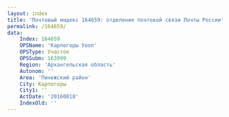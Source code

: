 ```yaml
---
layout: index
title: 'Почтовый индекс 164659: отделение почтовой связи Почты России'
permalink: /164659/
data:
    Index: 164659
    OPSName: 'Карпогоры Уооп'
    OPSType: Участок
    OPSSubm: 163999
    Region: 'Архангельская область'
    Autonom: ''
    Area: 'Пинежский район'
    City: Карпогоры
    City1: ''
    ActDate: '20160818'
    IndexOld: ''
---
```

